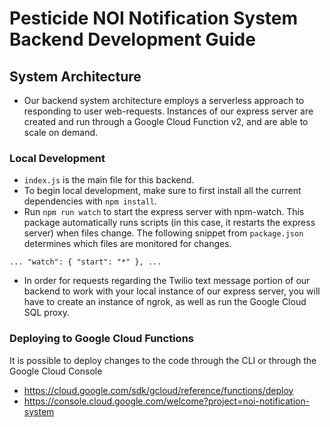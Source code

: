 # Pesticide NOI Notification System Backend Development Guide
## System Architecture
- Our backend system architecture employs a serverless approach to responding to user web-requests. Instances of our express server are created and run through a Google Cloud Function v2, and are able to scale on demand.

### Local Development
- `index.js` is the main file for this backend.
- To begin local development, make sure to first install all the current dependencies with `npm install`.
- Run `npm run watch` to start the express server with npm-watch. This package automatically runs scripts (in this case, it restarts the express server) when files change. The following snippet from `package.json` determines which files are monitored for changes.

`
...
  "watch": {
    "start": "*"
  },
...
`

- In order for requests regarding the Twilio text message portion of our backend to work with your local instance of our express server, you will have to create an instance of ngrok, as well as run the Google Cloud SQL proxy.

### Deploying to Google Cloud Functions
It is possible to deploy changes to the code through the CLI or through the Google Cloud Console
- https://cloud.google.com/sdk/gcloud/reference/functions/deploy
- https://console.cloud.google.com/welcome?project=noi-notification-system